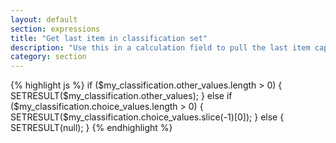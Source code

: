 ```yaml
---
layout: default
section: expressions
title: "Get last item in classification set"
description: "Use this in a calculation field to pull the last item capture in a classification set field."
category: section
---
```


{% highlight  js %}
if ($my_classification.other_values.length > 0) {
  SETRESULT($my_classification.other_values);
} else if ($my_classification.choice_values.length > 0) {
  SETRESULT($my_classification.choice_values.slice(-1)[0]);
} else {
  SETRESULT(null);
}
{% endhighlight %}
